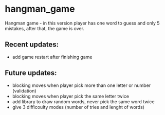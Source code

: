 # hangman_game
Hangman game - in this version player has one word to guess and only 5 mistakes, after that, the game is over.

## Recent updates:
- add game restart after finishing game

## Future updates:
- blocking moves when player pick more than one letter or number (validation)
- blocking moves when player pick the same letter twice
- add library to draw random words, never pick the same word twice
- give 3 difficoulty modes (number of tries and lenght of words)
